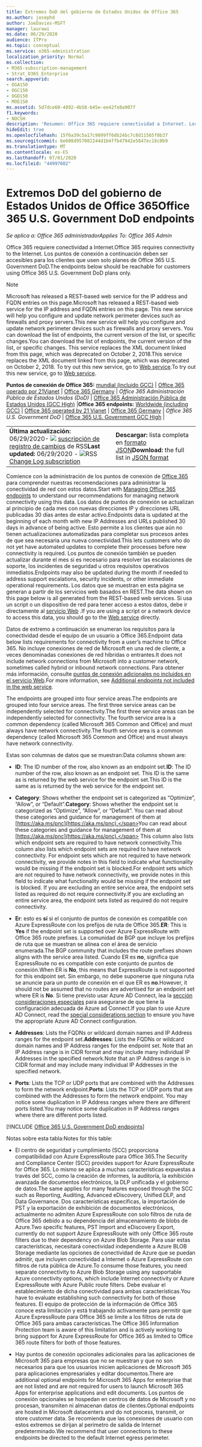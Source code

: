 ```yaml
---
title: Extremos DoD del gobierno de Estados Unidos de Office 365
ms.author: josephd
author: JoeDavies-MSFT
manager: laurawi
ms.date: 06/29/2020
audience: ITPro
ms.topic: conceptual
ms.service: o365-administration
localization_priority: Normal
ms.collection:
- M365-subscription-management
- Strat_O365_Enterprise
search.appverid:
- OGA150
- OGC150
- OGD150
- MOE150
ms.assetid: 5d7dce60-4892-4b58-b45e-ee42fe8a907f
f1.keywords:
- NOCSH
description: 'Resumen: Office 365 requiere conectividad a Internet. Los puntos de conexión a continuación deben ser accesibles para los clientes que usen solo planes de Office 365 U.S. Government DoD.'
hideEdit: true
ms.openlocfilehash: 15f6a39c5a17c9899ff6db24bc7c8d11565f0b37
ms.sourcegitcommit: 6e608d957082244d1b4ffb47942e5847ec18c0b9
ms.translationtype: MT
ms.contentlocale: es-ES
ms.lasthandoff: 07/01/2020
ms.locfileid: "44997602"
---
```

# <a name="office-365-us-government-dod-endpoints"></a><span data-ttu-id="5e086-104">Extremos DoD del gobierno de Estados Unidos de Office 365</span><span class="sxs-lookup"><span data-stu-id="5e086-104">Office 365 U.S. Government DoD endpoints</span></span>

<span data-ttu-id="5e086-105">*Se aplica a: Office 365 administrador*</span><span class="sxs-lookup"><span data-stu-id="5e086-105">*Applies To: Office 365 Admin*</span></span>

 <span data-ttu-id="5e086-106">Office 365 requiere conectividad a Internet.</span><span class="sxs-lookup"><span data-stu-id="5e086-106">Office 365 requires connectivity to the Internet.</span></span> <span data-ttu-id="5e086-107">Los puntos de conexión a continuación deben ser accesibles para los clientes que usen solo planes de Office 365 U.S. Government DoD.</span><span class="sxs-lookup"><span data-stu-id="5e086-107">The endpoints below should be reachable for customers using Office 365 U.S. Government DoD plans only.</span></span>
  
> [!NOTE]
> <span data-ttu-id="5e086-108">Microsoft has released a REST-based web service for the IP address and FQDN entries on this page.</span><span class="sxs-lookup"><span data-stu-id="5e086-108">Microsoft has released a REST-based web service for the IP address and FQDN entries on this page.</span></span> <span data-ttu-id="5e086-109">This new service will help you configure and update network perimeter devices such as firewalls and proxy servers.</span><span class="sxs-lookup"><span data-stu-id="5e086-109">This new service will help you configure and update network perimeter devices such as firewalls and proxy servers.</span></span> <span data-ttu-id="5e086-110">You can download the list of endpoints, the current version of the list, or specific changes.</span><span class="sxs-lookup"><span data-stu-id="5e086-110">You can download the list of endpoints, the current version of the list, or specific changes.</span></span> <span data-ttu-id="5e086-111">This service replaces the XML document linked from this page, which was deprecated on October 2, 2018.</span><span class="sxs-lookup"><span data-stu-id="5e086-111">This service replaces the XML document linked from this page, which was deprecated on October 2, 2018.</span></span> <span data-ttu-id="5e086-112">To try out this new service, go to [Web service](office-365-ip-web-service.md).</span><span class="sxs-lookup"><span data-stu-id="5e086-112">To try out this new service, go to [Web service](office-365-ip-web-service.md).</span></span>
  
 <span data-ttu-id="5e086-113">**Puntos de conexión de Office 365:** [mundial (incluido GCC)](urls-and-ip-address-ranges.md) | [Office 365 operado por 21Vianet](urls-and-ip-address-ranges-21vianet.md)  | [Office 365 Germany](office-365-germany-endpoints.md)  |  *Office 365 Administración Pública de Estados Unidos (DoD)* | [Office 365 Administración Pública de Estados Unidos (GCC High)](office-365-u-s-government-gcc-high-endpoints.md) |</span><span class="sxs-lookup"><span data-stu-id="5e086-113">**Office 365 endpoints:** [Worldwide (including GCC)](urls-and-ip-address-ranges.md) | [Office 365 operated by 21 Vianet](urls-and-ip-address-ranges-21vianet.md)  | [Office 365 Germany](office-365-germany-endpoints.md) | *Office 365 U.S. Government DoD* | [Office 365 U.S. Government GCC High](office-365-u-s-government-gcc-high-endpoints.md) |</span></span>
  
|||
|:-----|:-----|
|<span data-ttu-id="5e086-114">**Última actualización:** 06/29/2020- ![ ](media/5dc6bb29-25db-4f44-9580-77c735492c4b.png) [suscripción de registro de cambios](https://endpoints.office.com/version/USGOVDoD?allversions=true&format=rss&clientrequestid=b10c5ed1-bad1-445f-b386-b919946339a7) de RSS</span><span class="sxs-lookup"><span data-stu-id="5e086-114">**Last updated:** 06/29/2020 - ![RSS](media/5dc6bb29-25db-4f44-9580-77c735492c4b.png) [Change Log subscription](https://endpoints.office.com/version/USGOVDoD?allversions=true&format=rss&clientrequestid=b10c5ed1-bad1-445f-b386-b919946339a7)</span></span> <br/> |<span data-ttu-id="5e086-115">**Descargar:** lista completa en [formato JSON](https://endpoints.office.com/endpoints/USGOVDoD?clientrequestid=b10c5ed1-bad1-445f-b386-b919946339a7)</span><span class="sxs-lookup"><span data-stu-id="5e086-115">**Download:** the full list in [JSON format](https://endpoints.office.com/endpoints/USGOVDoD?clientrequestid=b10c5ed1-bad1-445f-b386-b919946339a7)</span></span> <br/> |

 <span data-ttu-id="5e086-116">Comience con la administración de los puntos de conexión de [Office 365](managing-office-365-endpoints.md) para comprender nuestras recomendaciones para administrar la conectividad de red con estos datos.</span><span class="sxs-lookup"><span data-stu-id="5e086-116">Start with [Managing Office 365 endpoints](managing-office-365-endpoints.md) to understand our recommendations for managing network connectivity using this data.</span></span> <span data-ttu-id="5e086-117">Los datos de puntos de conexión se actualizan al principio de cada mes con nuevas direcciones IP y direcciones URL publicadas 30 días antes de estar activo.</span><span class="sxs-lookup"><span data-stu-id="5e086-117">Endpoints data is updated at the beginning of each month with new IP Addresses and URLs published 30 days in advance of being active.</span></span> <span data-ttu-id="5e086-118">Esto permite a los clientes que aún no tienen actualizaciones automatizadas para completar sus procesos antes de que sea necesaria una nueva conectividad.</span><span class="sxs-lookup"><span data-stu-id="5e086-118">This lets customers who do not yet have automated updates to complete their processes before new connectivity is required.</span></span> <span data-ttu-id="5e086-119">Los puntos de conexión también se pueden actualizar durante el mes si es necesario para resolver las escalaciones de soporte, los incidentes de seguridad u otros requisitos operativos inmediatos.</span><span class="sxs-lookup"><span data-stu-id="5e086-119">Endpoints may also be updated during the month if needed to address support escalations, security incidents, or other immediate operational requirements.</span></span> <span data-ttu-id="5e086-120">Los datos que se muestran en esta página se generan a partir de los servicios web basados en REST.</span><span class="sxs-lookup"><span data-stu-id="5e086-120">The data shown on this page below is all generated from the REST-based web services.</span></span> <span data-ttu-id="5e086-121">Si usa un script o un dispositivo de red para tener acceso a estos datos, debe ir directamente al [servicio Web](office-365-ip-web-service.md) .</span><span class="sxs-lookup"><span data-stu-id="5e086-121">If you are using a script or a network device to access this data, you should go to the [Web service](office-365-ip-web-service.md) directly.</span></span>

<span data-ttu-id="5e086-122">Datos de extremo a continuación se enumeran los requisitos para la conectividad desde el equipo de un usuario a Office 365.</span><span class="sxs-lookup"><span data-stu-id="5e086-122">Endpoint data below lists requirements for connectivity from a user’s machine to Office 365.</span></span> <span data-ttu-id="5e086-123">No incluye conexiones de red de Microsoft en una red de cliente, a veces denominadas conexiones de red híbridas o entrantes.</span><span class="sxs-lookup"><span data-stu-id="5e086-123">It does not include network connections from Microsoft into a customer network, sometimes called hybrid or inbound network connections.</span></span> <span data-ttu-id="5e086-124">Para obtener más información, consulte [puntos de conexión adicionales no incluidos en el servicio Web](additional-office365-ip-addresses-and-urls.md).</span><span class="sxs-lookup"><span data-stu-id="5e086-124">For more information, see [Additional endpoints not included in the web service](additional-office365-ip-addresses-and-urls.md).</span></span> 

<span data-ttu-id="5e086-125">The endpoints are grouped into four service areas.</span><span class="sxs-lookup"><span data-stu-id="5e086-125">The endpoints are grouped into four service areas.</span></span> <span data-ttu-id="5e086-126">The first three service areas can be independently selected for connectivity.</span><span class="sxs-lookup"><span data-stu-id="5e086-126">The first three service areas can be independently selected for connectivity.</span></span> <span data-ttu-id="5e086-127">The fourth service area is a common dependency (called Microsoft 365 Common and Office) and must always have network connectivity.</span><span class="sxs-lookup"><span data-stu-id="5e086-127">The fourth service area is a common dependency (called Microsoft 365 Common and Office) and must always have network connectivity.</span></span>

<span data-ttu-id="5e086-128">Estas son columnas de datos que se muestran:</span><span class="sxs-lookup"><span data-stu-id="5e086-128">Data columns shown are:</span></span>

- <span data-ttu-id="5e086-129">**ID**: The ID number of the row, also known as an endpoint set.</span><span class="sxs-lookup"><span data-stu-id="5e086-129">**ID**: The ID number of the row, also known as an endpoint set.</span></span> <span data-ttu-id="5e086-130">This ID is the same as is returned by the web service for the endpoint set.</span><span class="sxs-lookup"><span data-stu-id="5e086-130">This ID is the same as is returned by the web service for the endpoint set.</span></span>

- <span data-ttu-id="5e086-131">**Category**: Shows whether the endpoint set is categorized as “Optimize”, “Allow”, or “Default”.</span><span class="sxs-lookup"><span data-stu-id="5e086-131">**Category**: Shows whether the endpoint set is categorized as “Optimize”, “Allow”, or “Default”.</span></span> <span data-ttu-id="5e086-132">You can read about these categories and guidance for management of them at [https://aka.ms/pnc](https://aka.ms/pnc).</span><span class="sxs-lookup"><span data-stu-id="5e086-132">You can read about these categories and guidance for management of them at [https://aka.ms/pnc](https://aka.ms/pnc).</span></span> <span data-ttu-id="5e086-133">This column also lists which endpoint sets are required to have network connectivity.</span><span class="sxs-lookup"><span data-stu-id="5e086-133">This column also lists which endpoint sets are required to have network connectivity.</span></span> <span data-ttu-id="5e086-134">For endpoint sets which are not required to have network connectivity, we provide notes in this field to indicate what functionality would be missing if the endpoint set is blocked.</span><span class="sxs-lookup"><span data-stu-id="5e086-134">For endpoint sets which are not required to have network connectivity, we provide notes in this field to indicate what functionality would be missing if the endpoint set is blocked.</span></span> <span data-ttu-id="5e086-135">If you are excluding an entire service area, the endpoint sets listed as required do not require connectivity.</span><span class="sxs-lookup"><span data-stu-id="5e086-135">If you are excluding an entire service area, the endpoint sets listed as required do not require connectivity.</span></span>

- <span data-ttu-id="5e086-136">**Er**: esto es **sí** si el conjunto de puntos de conexión es compatible con Azure ExpressRoute con los prefijos de ruta de Office 365.</span><span class="sxs-lookup"><span data-stu-id="5e086-136">**ER**: This is **Yes** if the endpoint set is supported over Azure ExpressRoute with Office 365 route prefixes.</span></span> <span data-ttu-id="5e086-137">La comunidad de BGP que incluye los prefijos de ruta que se muestran se alinea con el área de servicio enumerada.</span><span class="sxs-lookup"><span data-stu-id="5e086-137">The BGP community that includes the route prefixes shown aligns with the service area listed.</span></span> <span data-ttu-id="5e086-138">Cuando ER es **no**, significa que ExpressRoute no es compatible con este conjunto de puntos de conexión.</span><span class="sxs-lookup"><span data-stu-id="5e086-138">When ER is **No**, this means that ExpressRoute is not supported for this endpoint set.</span></span> <span data-ttu-id="5e086-139">Sin embargo, no debe suponerse que ninguna ruta se anuncie para un punto de conexión en el que ER es **no**.</span><span class="sxs-lookup"><span data-stu-id="5e086-139">However, it should not be assumed that no routes are advertised for an endpoint set where ER is **No**.</span></span> <span data-ttu-id="5e086-140">Si tiene previsto usar Azure AD Connect, lea la [sección consideraciones especiales](https://docs.microsoft.com/azure/active-directory/hybrid/reference-connect-instances#microsoft-azure-government) para asegurarse de que tiene la configuración adecuada de Azure ad Connect.</span><span class="sxs-lookup"><span data-stu-id="5e086-140">If you plan to use Azure AD Connect, read the [special considerations section](https://docs.microsoft.com/azure/active-directory/hybrid/reference-connect-instances#microsoft-azure-government) to ensure you have the appropriate Azure AD Connect configuration.</span></span>

- <span data-ttu-id="5e086-141">**Addresses**: Lists the FQDNs or wildcard domain names and IP Address ranges for the endpoint set.</span><span class="sxs-lookup"><span data-stu-id="5e086-141">**Addresses**: Lists the FQDNs or wildcard domain names and IP Address ranges for the endpoint set.</span></span> <span data-ttu-id="5e086-142">Note that an IP Address range is in CIDR format and may include many individual IP Addresses in the specified network.</span><span class="sxs-lookup"><span data-stu-id="5e086-142">Note that an IP Address range is in CIDR format and may include many individual IP Addresses in the specified network.</span></span>
 
- <span data-ttu-id="5e086-143">**Ports**: Lists the TCP or UDP ports that are combined with the Addresses to form the network endpoint.</span><span class="sxs-lookup"><span data-stu-id="5e086-143">**Ports**: Lists the TCP or UDP ports that are combined with the Addresses to form the network endpoint.</span></span> <span data-ttu-id="5e086-144">You may notice some duplication in IP Address ranges where there are different ports listed.</span><span class="sxs-lookup"><span data-stu-id="5e086-144">You may notice some duplication in IP Address ranges where there are different ports listed.</span></span>
 
[!INCLUDE [Office 365 U.S. Government DoD endpoints](./includes/office-365-u.s.-government-dod-endpoints.md)]
  
<span data-ttu-id="5e086-145">Notas sobre esta tabla:</span><span class="sxs-lookup"><span data-stu-id="5e086-145">Notes for this table:</span></span>

- <span data-ttu-id="5e086-146">El centro de seguridad y cumplimiento (SCC) proporciona compatibilidad con Azure ExpressRoute para Office 365.</span><span class="sxs-lookup"><span data-stu-id="5e086-146">The Security and Compliance Center (SCC) provides support for Azure ExpressRoute for Office 365.</span></span> <span data-ttu-id="5e086-147">Lo mismo se aplica a muchas características expuestas a través del SCC, como la creación de informes, la auditoría, la exhibición avanzada de documentos electrónicos, la DLP unificada y el gobierno de datos.</span><span class="sxs-lookup"><span data-stu-id="5e086-147">The same applies for many features exposed through the SCC such as Reporting, Auditing, Advanced eDiscovery, Unified DLP, and Data Governance.</span></span> <span data-ttu-id="5e086-148">Dos características específicas, la importación de PST y la exportación de exhibición de documentos electrónicos, actualmente no admiten Azure ExpressRoute con solo filtros de ruta de Office 365 debido a su dependencia del almacenamiento de blobs de Azure.</span><span class="sxs-lookup"><span data-stu-id="5e086-148">Two specific features, PST Import and eDiscovery Export, currently do not support Azure ExpressRoute with only Office 365 route filters due to their dependency on Azure Blob Storage.</span></span> <span data-ttu-id="5e086-149">Para usar estas características, necesitará conectividad independiente a Azure BLOB Storage mediante las opciones de conectividad de Azure que se puedan admitir, que incluyen conectividad a Internet o Azure ExpressRoute con filtros de ruta pública de Azure.</span><span class="sxs-lookup"><span data-stu-id="5e086-149">To consume those features, you need separate connectivity to Azure Blob Storage using any supportable Azure connectivity options, which include Internet connectivity or Azure ExpressRoute with Azure Public route filters.</span></span> <span data-ttu-id="5e086-150">Debe evaluar el establecimiento de dicha conectividad para ambas características.</span><span class="sxs-lookup"><span data-stu-id="5e086-150">You have to evaluate establishing such connectivity for both of those features.</span></span> <span data-ttu-id="5e086-151">El equipo de protección de la información de Office 365 conoce esta limitación y está trabajando activamente para permitir que Azure ExpressRoute para Office 365 se limite a los filtros de ruta de Office 365 para ambas características.</span><span class="sxs-lookup"><span data-stu-id="5e086-151">The Office 365 Information Protection team is aware of this limitation and is actively working to bring support for Azure ExpressRoute for Office 365 as limited to Office 365 route filters for both of those features.</span></span>

- <span data-ttu-id="5e086-152">Hay puntos de conexión opcionales adicionales para las aplicaciones de Microsoft 365 para empresas que no se muestran y que no son necesarios para que los usuarios inicien aplicaciones de Microsoft 365 para aplicaciones empresariales y editar documentos.</span><span class="sxs-lookup"><span data-stu-id="5e086-152">There are additional optional endpoints for Microsoft 365 Apps for enterprise that are not listed and are not required for users to launch Microsoft 365 Apps for enterprise applications and edit documents.</span></span> <span data-ttu-id="5e086-153">Los puntos de conexión opcionales se hospedan en centros de datos de Microsoft y no procesan, transmiten ni almacenan datos de clientes.</span><span class="sxs-lookup"><span data-stu-id="5e086-153">Optional endpoints are hosted in Microsoft datacenters and do not process, transmit, or store customer data.</span></span> <span data-ttu-id="5e086-154">Se recomienda que las conexiones de usuario con estos extremos se dirijan al perímetro de salida de Internet predeterminado.</span><span class="sxs-lookup"><span data-stu-id="5e086-154">We recommend that user connections to these endpoints be directed to the default Internet egress perimeter.</span></span>
